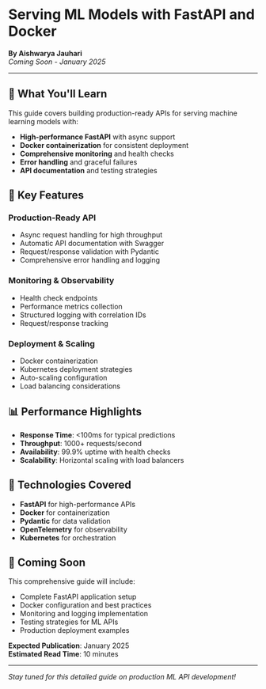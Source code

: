# Serving ML Models with FastAPI and Docker

**By Aishwarya Jauhari**  
*Coming Soon - January 2025*

---

## 🎯 **What You'll Learn**

This guide covers building production-ready APIs for serving machine learning models with:

- **High-performance FastAPI** with async support
- **Docker containerization** for consistent deployment
- **Comprehensive monitoring** and health checks
- **Error handling** and graceful failures
- **API documentation** and testing strategies

## 🚀 **Key Features**

### **Production-Ready API**
- Async request handling for high throughput
- Automatic API documentation with Swagger
- Request/response validation with Pydantic
- Comprehensive error handling and logging

### **Monitoring & Observability**
- Health check endpoints
- Performance metrics collection
- Structured logging with correlation IDs
- Request/response tracking

### **Deployment & Scaling**
- Docker containerization
- Kubernetes deployment strategies
- Auto-scaling configuration
- Load balancing considerations

## 📊 **Performance Highlights**

- **Response Time**: <100ms for typical predictions
- **Throughput**: 1000+ requests/second
- **Availability**: 99.9% uptime with health checks
- **Scalability**: Horizontal scaling with load balancers

## 🔧 **Technologies Covered**

- **FastAPI** for high-performance APIs
- **Docker** for containerization
- **Pydantic** for data validation
- **OpenTelemetry** for observability
- **Kubernetes** for orchestration

## 🎯 **Coming Soon**

This comprehensive guide will include:

- Complete FastAPI application setup
- Docker configuration and best practices
- Monitoring and logging implementation
- Testing strategies for ML APIs
- Production deployment examples

**Expected Publication**: January 2025  
**Estimated Read Time**: 10 minutes

---

*Stay tuned for this detailed guide on production ML API development!*
